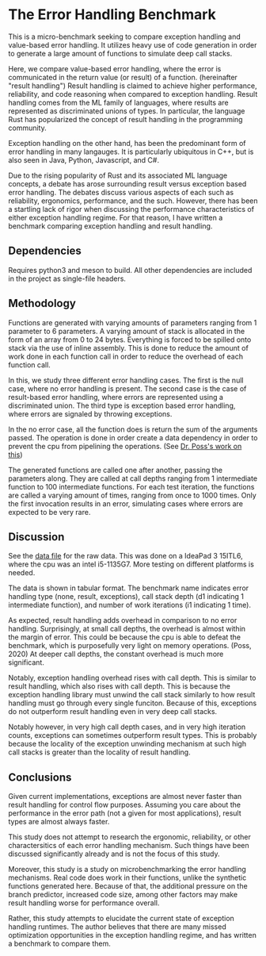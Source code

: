 # The Error Handling Benchmark

This is a micro-benchmark seeking to compare exception handling and value-based
error handling. It utilizes heavy use of code generation in order to generate a
large amount of functions to simulate deep call stacks.

Here, we compare value-based error handling, where the error is communicated in
the return value (or result) of a function. (hereinafter "result handling")
Result handling is claimed to achieve higher performance, reliability, and code
reasoning when compared to exception handling. Result handling comes from the ML
family of languages, where results are represented as discriminated unions of
types. In particular, the language Rust has popularized the concept of result
handling in the programming community.

Exception handling on the other hand, has been the predominant form of error
handling in many langauges. It is particularly ubiquitous in C++, but is also
seen in Java, Python, Javascript, and C#.

Due to the rising popularity of Rust and its associated ML language concepts, a
debate has arose surrounding result versus exception based error handling. The
debates discuss various aspects of each such as reliability, ergonomics,
performance, and the such. However, there has been a startling lack of rigor
when discussing the performance characteristics of either exception handling
regime. For that reason, I have written a benchmark comparing exception handling
and result handling.

## Dependencies

Requires python3 and meson to build. All other dependencies are included in the
project as single-file headers.

## Methodology

Functions are generated with varying amounts of parameters ranging from 1
parameter to 6 parameters. A varying amount of stack is allocated in the form of
an array from 0 to 24 bytes. Everything is forced to be spilled onto stack via
the use of inline assembly. This is done to reduce the amount of work done in
each function call in order to reduce the overhead of each function call.

In this, we study three different error handling cases. The first is the null
case, where no error handling is present. The second case is the case of
result-based error handling, where errors are represented using a discriminated
union. The third type is exception based error handling, where errors are
signaled by throwing exceptions.

In the no error case, all the function does is return the sum of the arguments
passed. The operation is done in order create a data dependency in order to
prevent the cpu from pipelining the operations. (See
[Dr. Poss's work on this](https://dr-knz.net/measuring-errors-vs-exceptions-in-go-and-cpp.html))

The generated functions are called one after another, passing the parameters
along. They are called at call depths ranging from 1 intermediate function to
100 intermediate functions. For each test iteration, the functions are called a
varying amount of times, ranging from once to 1000 times. Only the first
invocation results in an error, simulating cases where errors are expected to be
very rare.

## Discussion

See the [data file](results/x86-linux-gcc.txt) for the raw data. This was done
on a IdeaPad 3 15ITL6, where the cpu was an intel i5-1135G7. More testing on
different platforms is needed.

The data is shown in tabular format. The benchmark name indicates error handling
type (none, result, exceptions), call stack depth (d1 indicating 1 intermediate
function), and number of work iterations (i1 indicating 1 time).

As expected, result handling adds overhead in comparison to no error handling.
Surprisingly, at small call depths, the overhead is almost within the margin of
error. This could be because the cpu is able to defeat the benchmark, which is
purposefully very light on memory operations. (Poss, 2020) At deeper call
depths, the constant overhead is much more significant.

Notably, exception handling overhead rises with call depth. This is similar to
result handling, which also rises with call depth. This is because the exception
handling library must unwind the call stack similarly to how result handling
must go through every single funciton. Because of this, exceptions do not
outperform result handling even in very deep call stacks.

Notably however, in very high call depth cases, and in very high iteration
counts, exceptions can sometimes outperform result types. This is probably
because the locality of the exception unwinding mechanism at such high call
stacks is greater than the locality of result handling.

## Conclusions

Given current implementations, exceptions are almost never faster than result
handling for control flow purposes. Assuming you care about the performance in
the error path (not a given for most applications), result types are almost
always faster.

This study does not attempt to research the ergonomic, reliability, or other
charactersitics of each error handling mechanism. Such things have been
discussed significantly already and is not the focus of this study.

Moreover, this study is a study on microbenchmarking the error handling
mechanisms. Real code does work in their functions, unlike the synthetic
functions generated here. Because of that, the additional pressure on the branch
predictor, increased code size, among other factors may make result handling
worse for performance overall.

Rather, this study attempts to elucidate the current state of exception handling
runtimes. The author believes that there are many missed optimization
opportunities in the exception handling regime, and has written a benchmark to
compare them.
